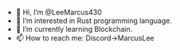 - 👋 Hi, I’m @LeeMarcus430
- 👀 I’m interested in Rust programming language.
- 🌱 I’m currently learning Blockchain.
- 📫 How to reach me: Discord->MarcusLee

<!---
LeeMarcus430/LeeMarcus430 is a ✨ special ✨ repository because its `README.md` (this file) appears on your GitHub profile.
You can click the Preview link to take a look at your changes.
--->
